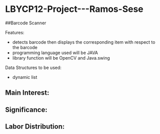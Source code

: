 # LBYCP12-Project---Ramos-Sese

##Barcode Scanner

Features:
- detects barcode then displays the corresponding item with respect to the barcode
- programming language used will be JAVA
- library function will be OpenCV and Java.swing


Data Structures to be used:
- dynamic list

Main Interest:
-

Significance:
-

Labor Distribution:
-

